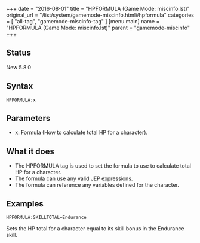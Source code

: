+++
date = "2016-08-01"
title = "HPFORMULA (Game Mode: miscinfo.lst)"
original_url = "/list/system/gamemode-miscinfo.html#hpformula"
categories = [ "all-tag", "gamemode-miscinfo-tag" ]
[menu.main]
    name = "HPFORMULA (Game Mode: miscinfo.lst)"
    parent = "gamemode-miscinfo"
+++

## Status

New 5.8.0

## Syntax

`HPFORMULA:x`

## Parameters

-   x: Formula (How to calculate total HP for
    a character).



What it does
------------

-   The HPFORMULA tag is used to set the formula to use to calculate
    total HP for a character.
-   The formula can use any valid JEP expressions.
-   The formula can reference any variables defined for the character.

Examples
--------

`HPFORMULA:SKILLTOTAL=Endurance`

Sets the HP total for a character equal to its skill bonus in the
Endurance skill.

